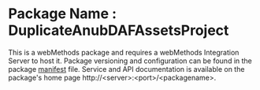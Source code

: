 # Package Name : DuplicateAnubDAFAssetsProject
This is a webMethods package and requires a webMethods Integration Server to host it. Package versioning and configuration can be found in the package [manifest](./DuplicateAnubDAFAssetsProject/manifest.v3) file. Service and API documentation is available on the package's home page http://&lt;server&gt;:&lt;port&gt;/&lt;packagename>.